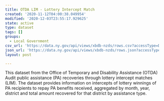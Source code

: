 ```yaml
---
title: OTDA LIM - Lottery Intercept Match
created: '2020-11-12T04:00:38.049954'
modified: '2020-12-03T23:55:17.929625'
state: active
type: dataset
tags: []
groups:
  - Local Government
csv_url: 'https://data.ny.gov/api/views/xbdb-nzds/rows.csv?accessType=DOWNLOAD'
json_url: 'https://data.ny.gov/api/views/xbdb-nzds/rows.json?accessType=DOWNLOAD'
layout: post

---
```

This dataset from the Office of Temporary and Disability Assistance (OTDA) Audit public assistance (PA) recoveries through lottery intercept matches (LIM).  The dataset provides information on intercepts of lottery winnings of PA recipients to repay PA benefits received, aggregated by month, year, district and total amount recovered for that district by assistance type.

